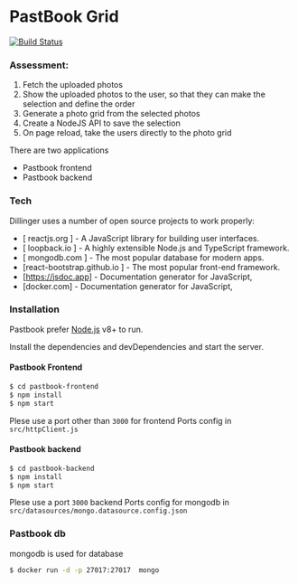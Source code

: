 # PastBook Grid
[![Build Status](https://travis-ci.org/joemccann/dillinger.svg?branch=master)](https://travis-ci.org/joemccann/dillinger)

### Assessment: 
1. Fetch the uploaded photos 
2. Show the uploaded photos to the user, so that they can make the selection and define the order 
3. Generate a photo grid from the selected photos 
4. Create a NodeJS API to save the selection 
5. On page reload, take the users directly to the photo grid 

There are two applications
- Pastbook frontend 
- Pastbook backend

### Tech

Dillinger uses a number of open source projects to work properly:

* [ reactjs.org ] - A JavaScript library for building user interfaces.
* [ loopback.io ] - A highly extensible Node.js and TypeScript framework.
* [ mongodb.com ] - The most popular database for modern apps.
* [react-bootstrap.github.io ] - The most popular front-end framework. 
* [https://jsdoc.app] - Documentation generator for JavaScript,
* [docker.com] - Documentation generator for JavaScript,

### Installation

Pastbook prefer [Node.js](https://nodejs.org/) v8+ to run.

Install the dependencies and devDependencies and start the server.

#### Pastbook Frontend
```sh
$ cd pastbook-frontend
$ npm install
$ npm start
```

Plese use a port other than `3000` for frontend
Ports config in `src/httpClient.js`

#### Pastbook backend
```sh
$ cd pastbook-backend
$ npm install
$ npm start
```

Plese use a port `3000` backend
Ports config for mongodb in `src/datasources/mongo.datasource.config.json`

### Pastbook db

mongodb is used for database

```sh
$ docker run -d -p 27017:27017  mongo
```